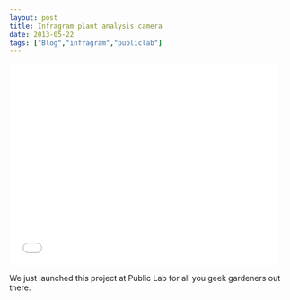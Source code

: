 ```yaml
---
layout: post
title: Infragram plant analysis camera
date: 2013-05-22
tags: ["Blog","infragram","publiclab"]
---
```


<iframe width="480" height="360" src="video.html" frameborder="0"> </iframe>

We just launched this project at Public Lab for all you geek gardeners out there.